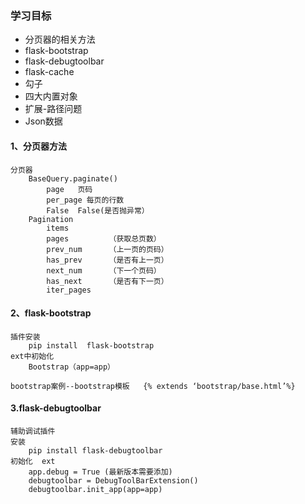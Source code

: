 ### 学习目标

- 分页器的相关方法
- flask-bootstrap
- flask-debugtoolbar
- flask-cache
- 勾子
- 四大内置对象
- 扩展-路径问题
- Json数据

#### 1、分页器方法

```
分页器
	BaseQuery.paginate()
		page   页码
		per_page 每页的行数
		False  False(是否抛异常）
	Pagination
		items
		pages         （获取总页数）
		prev_num      （上一页的页码）
		has_prev      （是否有上一页）
		next_num      （下一个页码）
		has_next	  （是否有下一页）
		iter_pages
```

#### 2、flask-bootstrap

```
插件安装
	pip install  flask-bootstrap
ext中初始化
	Bootstrap（app=app）
	
bootstrap案例--bootstrap模板   {% extends ‘bootstrap/base.html’%}
```

#### 3.flask-debugtoolbar

```
辅助调试插件
安装
	pip install flask-debugtoolbar
初始化  ext 
    app.debug = True (最新版本需要添加)
	debugtoolbar = DebugToolBarExtension()
	debugtoolbar.init_app(app=app)
```

